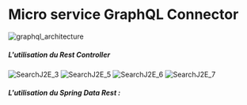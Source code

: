 # Micro service GraphQL Connector

![graphql_architecture](https://github.com/Musta1Pha/MicroService_GraphQL/assets/91842692/4f7680fe-3bce-4e75-889f-53b008af6a9a)

<h5>L'utilisation du Rest Controller</h5>

![SearchJ2E_3](https://github.com/Musta1Pha/MicroService_GraphQL/assets/91842692/e404a29e-3809-429b-98f8-69019a649edd)
![SearchJ2E_5](https://github.com/Musta1Pha/MicroService_GraphQL/assets/91842692/be0fb79e-1c8b-4da2-8cfe-037e42a95e5b)
![SearchJ2E_6](https://github.com/Musta1Pha/MicroService_GraphQL/assets/91842692/2244d601-f0a5-4867-888e-ab4ba0921150)
![SearchJ2E_7](https://github.com/Musta1Pha/MicroService_GraphQL/assets/91842692/eb37282d-9a8e-423f-b65e-138926d1a70a)

<h5>L'utilisation du <strong>Spring Data Rest</strong> : </h5>
